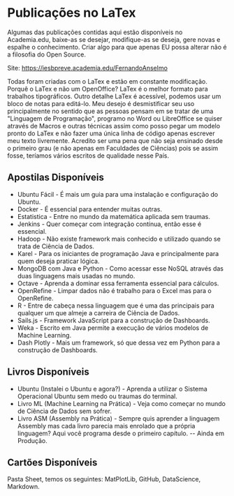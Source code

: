 # Publicações no LaTex

Algumas das publicações contidas aqui estão disponíveis no Academia.edu, baixe-as se desejar, modifique-as se deseja, gere novas e espalhe o conhecimento. Criar algo para que apenas EU possa alterar não é a filosofia do Open Source.

Site: https://iesbpreve.academia.edu/FernandoAnselmo

Todas foram criadas com o LaTex e estão em constante modificação. Porquê o LaTex e não um OpenOffice? LaTex é o melhor formato para trabalhos tipográficos. Outro detalhe LaTex é acessível, podemos usar um bloco de notas para editá-lo. Meu desejo é desmistificar seu uso principalmente no sentido que as pessoas pensam em se tratar de uma "Linguagem de Programação", programo no Word ou LibreOffice se quiser através de Macros e outras técnicas assim como posso pegar um modelo pronto do LaTex e não fazer uma única linha de código apenas escrever meu texto livremente. Acredito ser uma pena que não seja ensinado desde o primeiro grau (e não apenas em Faculdades de Ciências) pois se assim fosse, teríamos vários escritos de qualidade nesse País.

## Apostilas Disponíveis

* Ubuntu Fácil - É mais um guia para uma instalação e configuração do Ubuntu.
* Docker - É essencial para entender muitas outras.
* Estatistica - Entre no mundo da matemática aplicada sem traumas.
* Jenkins - Quer começar com integração contínua, então esse é essencial.
* Hadoop - Não existe framework mais conhecido e utilizado quando se trata de Ciência de Dados.
* Karel - Para os iniciantes de programação Java e principalmente para quem deseja praticar lógica.
* MongoDB com Java e Python - Como acessar esse NoSQL através das duas linguagens mais usadas no mundo.
* Octave - Aprenda a dominar essa ferramenta essencial para cálculos.
* OpenRefine - Limpar dados não é trabalho para o Excel mas para o OpenRefine.
* R - Entre de cabeça nessa linguagem que é uma das principais para qualquer um que almeje a carreira de Ciência de Dados.
* Sails.js - Framework JavaScript para a construção de Dashboards.
* Weka - Escrito em Java permite a execução de vários modelos de Machine Learning.
* Dash Plotly - Mais um framework, só que dessa vez em Python para a construção de Dashboards.

## Livros Disponíveis

* Ubuntu (Instalei o Ubuntu e agora?) - Aprenda a utilizar o Sistema Operacional Ubuntu sem medo ou traumas do terminal.
* Livro ML (Machine Learning na Prática) - Veja como começar no mundo de Ciência de Dados sem sofrer.
* Livro ASM (Assembly na Prática) - Sempre quis aprender a linguagem Assembly mas cada livro parecia mais enrolado que a própria linguagem? Aqui você programa desde o primeiro capítulo. -- Ainda em Produção.

## Cartões Disponíveis

Pasta Sheet, temos os seguintes: MatPlotLib, GitHub, DataScience, Markdown.
